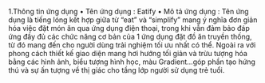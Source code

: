 1.Thông tin ứng dụng 
•	Tên ứng dụng : Eatify 
•	Mô tả ứng dụng : Tên ứng dụng  là tiếng lóng kết hợp giữa từ “eat” và “simplify” mang ý nghĩa đơn giản hóa việc đặt món ăn qua ứng dụng điện thoại, trong khi vẫn đảm bảo đáp ứng đầy đủ các chức năng cơ bản của 1 ứng dụng đặt đồ ăn truyền thống, từ đó mang đến cho người dùng trải nghiệm tối ưu nhất có thể. Ngoài ra với phong cách thiết kế giao diện mang hơi hướng tối giản và trừu tượng hóa bằng các hình ảnh, biểu tượng hình học, màu Gradient...góp phần tạo hứng thú và sự ấn tượng về thị giác cho tầng lớp người sử dụng trẻ tuổi. 
